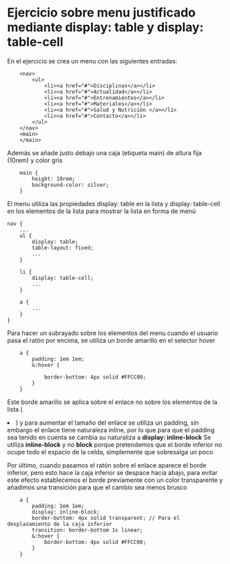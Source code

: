 # Ejercicio sobre menu justificado mediante display: table y display: table-cell
En el ejercicio se crea un menu con las siguientes entradas:
```
    <nav>
        <ul>
            <li><a href="#">Disciplinas</a></li>
            <li><a href="#">Actualidad</a></li>
            <li><a href="#">Entrenamientos</a></li>
            <li><a href="#">Materiales</a></li>
            <li><a href="#">Salud y Nutrición </a></li>
            <li><a href="#">Contacto</a></li>
        </ul>
    </nav>
    <main>
    </main>
```
Además se añade justo debajo una caja (etiqueta main) de altura fija (10rem) y color gris
```
    main {
        height: 10rem;
        background-color: silver;
    }
```
El menu utiliza las propiedades display: table en la lista y display: table-cell en los elementos de la lista para mostrar la lista en forma de menú
```
nav {
    ...
    ul {
        display: table;
        table-layout: fixed;
        ...
    }

    li {
        display: table-cell;
        ...
    }

    a { 
        ...
    }
}

```

Para hacer un subrayado sobre los elementos del menu cuando el usuario pasa el ratón por encima, se utiliza un borde amarillo en el selector hover
```
    a { 
        padding: 1em 1em;
        &:hover {
            
            border-bottom: 4px solid #FFCC00;  
        }
    }
```
Este borde amarillo se aplica sobre el enlace no sobre los elementos de la lista (<li>) y para aumentar el tamaño del enlace se utiliza un padding, sin embargo el enlace tiene naturaleza inline, por lo que para que el padding sea tenido en cuenta se cambia su naturaliza a **display: inline-block**
Se utiliza **inline-block** y no **block** porque pretendemos que el borde inferior no ocupe todo el espacio de la celda, simplemente que sobresalga un poco

Por último, cuando pasamos el ratón sobre el enlace aparece el borde inferior, pero esto hace la caja inferior se despace hacia abajo, para evitar este efecto establecemos el borde previamente con un color transparente y añadimos una transición para que el cambio sea menos brusco
```
    a { 
        padding: 1em 1em;
        display: inline-block;
        border-bottom: 4px solid transparent; // Para el desplazamiento de la caja inferior
        transition: border-bottom 1s linear;
        &:hover {
            border-bottom: 4px solid #FFCC00;  
        }
    }
```




